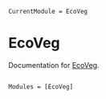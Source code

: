 ```@meta
CurrentModule = EcoVeg
```

# EcoVeg

Documentation for [EcoVeg](https://github.com/ZekeMarshall/EcoVeg.jl).

```@index
```

```@autodocs
Modules = [EcoVeg]
```
